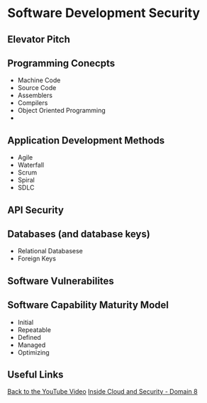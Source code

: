 # Software Development Security

## Elevator Pitch
## Programming Conecpts
- Machine Code
- Source Code
- Assemblers
- Compilers
- Object Oriented Programming
-
## Application Development Methods
- Agile
- Waterfall
- Scrum
- Spiral
- SDLC

## API Security

## Databases (and database keys)
- Relational Databasese
- Foreign Keys

## Software Vulnerabilites

## Software Capability Maturity Model
- Initial
- Repeatable
- Defined
- Managed
- Optimizing

## Useful Links
[Back to the YouTube Video]()
[Inside Cloud and Security - Domain 8]()
